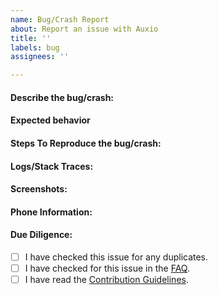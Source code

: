 ```yaml
---
name: Bug/Crash Report
about: Report an issue with Auxio
title: ''
labels: bug
assignees: ''

---
```


#### Describe the bug/crash:
<!-- A clear and concise description of what the bug or crash is. -->

#### Expected behavior
<!-- Include behavior of other android music players, if applicable. -->

#### Steps To Reproduce the bug/crash:
<!--
1. Go to X
2. Click on Y
3. Scroll down to Z
4. See error
-->

#### Logs/Stack Traces:
<!-- 
If possible, provide a stack trace or a Logcat. This can help identify the issue. 
To take a logcat, you must do the following:
1. Use a desktop/laptop to download the android platform tools from https://developer.android.com/studio/releases/platform-tools.
2. Extract the downloaded file to a folder
3. Enable USB debugging on your phone [See https://developer.android.com/studio/command-line/adb#Enabling], and then connect your
phone to a laptop. You will get a prompt to "Allow USB debugging" when you run the logcat command. Accept this.
4. Open up a terminal/command prompt in that folder and run:
	- `./adb -d logcat | grep -i "[DWE] Auxio"` in the case of a bug [may require some changes on windows]
	- `./adb -d logcat AndroidRuntime:E *:S` in the case of a crash.
5. Copy and paste the output to this area of the issue.
-->

#### Screenshots:
<!-- If applicable, add screenshots to help explain your problem. -->

#### Phone Information:
<!-- Please provide information about your phone's manufacturer, model, android version, and skin. -->

#### Due Diligence:
- [ ] I have checked this issue for any duplicates.
- [ ] I have checked for this issue in the [FAQ](https://github.com/OxygenCobalt/Auxio/blob/dev/info/FAQ.md).
- [ ] I have read the [Contribution Guidelines](https://github.com/OxygenCobalt/Auxio/blob/dev/.github/CONTRIBUTING.md).
